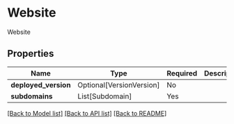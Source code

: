 # Website

Website

## Properties
| Name | Type | Required | Description |
| ------------ | ------------- | ------------- | ------------- |
**deployed_version** | Optional[VersionVersion] | No |  |
**subdomains** | List[Subdomain] | Yes |  |


[[Back to Model list]](../../../README.md#models-v2-link) [[Back to API list]](../../../README.md#documentation-for-api-endpoints) [[Back to README]](../../../README.md)
